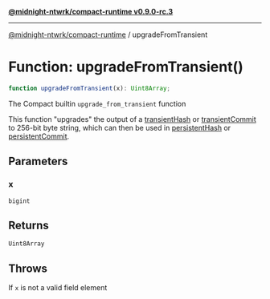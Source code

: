 [**@midnight-ntwrk/compact-runtime v0.9.0-rc.3**](../README.md)

***

[@midnight-ntwrk/compact-runtime](../globals.md) / upgradeFromTransient

# Function: upgradeFromTransient()

```ts
function upgradeFromTransient(x): Uint8Array;
```

The Compact builtin `upgrade_from_transient` function

This function "upgrades" the output of a [transientHash](transientHash.md) or
[transientCommit](transientCommit.md) to 256-bit byte string, which can then be used in
[persistentHash](persistentHash.md) or [persistentCommit](persistentCommit.md).

## Parameters

### x

`bigint`

## Returns

`Uint8Array`

## Throws

If `x` is not a valid field element
